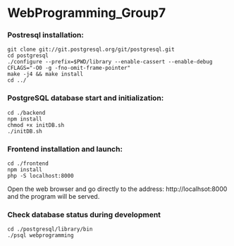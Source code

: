 # WebProgramming_Group7

### Postresql installation:
```
git clone git://git.postgresql.org/git/postgresql.git
cd postgresql
./configure --prefix=$PWD/library --enable-cassert --enable-debug CFLAGS="-O0 -g -fno-omit-frame-pointer"
make -j4 && make install
cd ../
```

### PostgreSQL database start and initialization:
```
cd ./backend
npm install
chmod +x initDB.sh
./initDB.sh
```

### Frontend installation and launch:
```
cd ./frontend
npm install
php -S localhost:8000
```
Open the web browser and go directly to the address: http://localhsot:8000 and the program will be served.

### Check database status during development

``` 
cd ./postgresql/library/bin
./psql webprogramming
```
